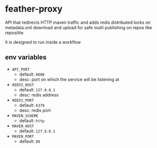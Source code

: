 # feather-proxy

API that redirects HTTP maven traffic and adds redis distributed locks on metadata.xml download and upload for safe multi publishing on repos like reposilite.

It is designed to run inside a workflow

## env variables

- `API_PORT`
  + default: `8000`
  + desc: port on which the service will be listening at
- `REDIS_HOST`
  + default: `127.0.0.1`
  + desc: redis address
- `REDIS_PORT`
  + default: `6379`
  + desc: redis port
- `MAVEN_SCHEME`
  + default: `http`
- `MAVEN_HOST`
  + default: `127.0.0.1`
- `MAVEN_PORT`
  + default: `80`
